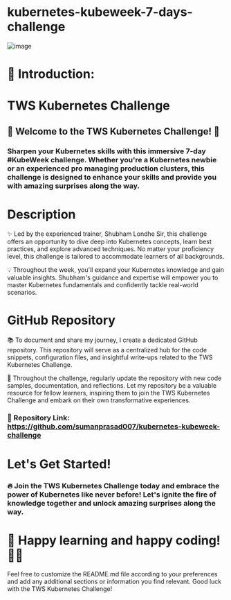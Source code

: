 # kubernetes-kubeweek-7-days-challenge

![image](https://user-images.githubusercontent.com/55047333/234264344-f8efde5b-cd50-487a-89ef-b19e5477a6ac.png)

# 📍 Introduction:

# TWS Kubernetes Challenge

## 🎉 Welcome to the TWS Kubernetes Challenge! 🚀

### Sharpen your Kubernetes skills with this immersive 7-day #KubeWeek challenge. Whether you're a Kubernetes newbie or an experienced pro managing production clusters, this challenge is designed to enhance your skills and provide you with amazing surprises along the way.

# Description
✨ Led by the experienced trainer, Shubham Londhe Sir, this challenge offers an opportunity to dive deep into Kubernetes concepts, learn best practices, and explore advanced techniques. No matter your proficiency level, this challenge is tailored to accommodate learners of all backgrounds.

💡 Throughout the week, you'll expand your Kubernetes knowledge and gain valuable insights. Shubham's guidance and expertise will empower you to master Kubernetes fundamentals and confidently tackle real-world scenarios.

# GitHub Repository
📚 To document and share my journey, I create a dedicated GitHub repository. This repository will serve as a centralized hub for the code snippets, configuration files, and insightful write-ups related to the TWS Kubernetes Challenge.

🚀 Throughout the challenge, regularly update the repository with new code samples, documentation, and reflections. Let my repository be a valuable resource for fellow learners, inspiring them to join the TWS Kubernetes Challenge and embark on their own transformative experiences.

### 🔗 Repository Link: https://github.com/sumanprasad007/kubernetes-kubeweek-challenge

# Let's Get Started!
### 🔥 Join the TWS Kubernetes Challenge today and embrace the power of Kubernetes like never before! Let's ignite the fire of knowledge together and unlock amazing surprises along the way.

# 🎯 Happy learning and happy coding! 🌟✨

Feel free to customize the README.md file according to your preferences and add any additional sections or information you find relevant. Good luck with the TWS Kubernetes Challenge!

